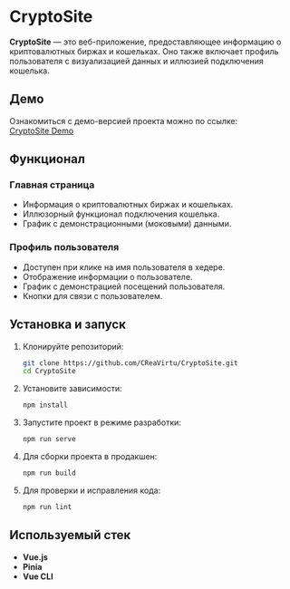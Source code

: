 # CryptoSite  

**CryptoSite** — это веб-приложение, предоставляющее информацию о криптовалютных биржах и кошельках. Оно также включает профиль пользователя с визуализацией данных и иллюзией подключения кошелька.  

## Демо  

Ознакомиться с демо-версией проекта можно по ссылке:  
[CryptoSite Demo](https://rina2316.github.io/CryptoSite/)  

## Функционал  

### Главная страница  
- Информация о криптовалютных биржах и кошельках.  
- Иллюзорный функционал подключения кошелька.  
- График с демонстрационными (моковыми) данными.  

### Профиль пользователя  
- Доступен при клике на имя пользователя в хедере.  
- Отображение информации о пользователе.  
- График с демонстрацией посещений пользователя.  
- Кнопки для связи с пользователем.  

## Установка и запуск  

1. Клонируйте репозиторий:  
   ```bash
   git clone https://github.com/CReaVirtu/CryptoSite.git
   cd CryptoSite
   ```  

2. Установите зависимости:  
   ```bash
   npm install
   ```  

3. Запустите проект в режиме разработки:  
   ```bash
   npm run serve
   ```  

4. Для сборки проекта в продакшен:  
   ```bash
   npm run build
   ```  

5. Для проверки и исправления кода:  
   ```bash
   npm run lint
   ```  

## Используемый стек  

- **Vue.js**  
- **Pinia**  
- **Vue CLI**  
